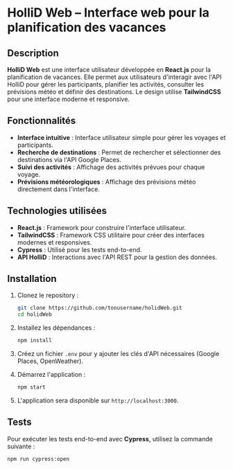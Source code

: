 # HolliD Web – Interface web pour la planification des vacances

## Description

**HolliD Web** est une interface utilisateur développée en **React.js** pour la planification de vacances. Elle permet aux utilisateurs d'interagir avec l'API HolliD pour gérer les participants, planifier les activités, consulter les prévisions météo et définir des destinations. Le design utilise **TailwindCSS** pour une interface moderne et responsive.

## Fonctionnalités

- **Interface intuitive** : Interface utilisateur simple pour gérer les voyages et participants.
- **Recherche de destinations** : Permet de rechercher et sélectionner des destinations via l'API Google Places.
- **Suivi des activités** : Affichage des activités prévues pour chaque voyage.
- **Prévisions météorologiques** : Affichage des prévisions météo directement dans l'interface.

## Technologies utilisées

- **React.js** : Framework pour construire l'interface utilisateur.
- **TailwindCSS** : Framework CSS utilitaire pour créer des interfaces modernes et responsives.
- **Cypress** : Utilisé pour les tests end-to-end.
- **API HolliD** : Interactions avec l'API REST pour la gestion des données.

## Installation

1. Clonez le repository :
    ```bash
    git clone https://github.com/tonusername/holidWeb.git
    cd holidWeb
    ```

2. Installez les dépendances :
    ```bash
    npm install
    ```

3. Créez un fichier `.env` pour y ajouter les clés d'API nécessaires (Google Places, OpenWeather).

4. Démarrez l'application :
    ```bash
    npm start
    ```

5. L'application sera disponible sur `http://localhost:3000`.

## Tests

Pour exécuter les tests end-to-end avec **Cypress**, utilisez la commande suivante :

```bash
npm run cypress:open
